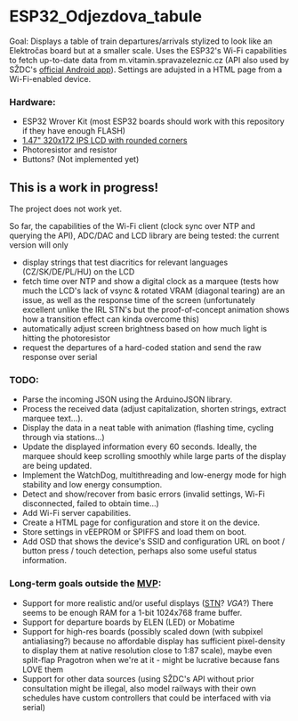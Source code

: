 # ESP32_Odjezdova_tabule

Goal: Displays a table of train departures/arrivals stylized to look like an Elektročas board but at a smaller scale. Uses the ESP32's Wi-Fi capabilities to fetch up-to-date data from m.vitamin.spravazeleznic.cz (API also used by SŽDC's [official Android app](https://play.google.com/store/apps/details?id=cz.cdis.vitamin&hl=en_US)). Settings are adujsted in a HTML page from a Wi-Fi-enabled device.

### Hardware:

- ESP32 Wrover Kit (most ESP32 boards should work with this repository if they have enough FLASH)
- [1.47" 320x172 IPS LCD with rounded corners](https://www.aliexpress.com/item/1005003835721393.html)
- Photoresistor and resistor
- Buttons? (Not implemented yet)

## This is a work in progress!

The project does not work yet.

So far, the capabilities of the Wi-Fi client (clock sync over NTP and querying the API), ADC/DAC and LCD library are being tested: the current version will only

- display strings that test diacritics for relevant languages (CZ/SK/DE/PL/HU) on the LCD
- fetch time over NTP and show a digital clock as a marquee (tests how much the LCD's lack of vsync & rotated VRAM (diagonal tearing) are an issue, as well as the response time of the screen (unfortunately excellent unlike the IRL STN's but the proof-of-concept animation shows how a transition effect can kinda overcome this) 
- automatically adjust screen brightness based on how much light is hitting the photoresistor
- request the departures of a hard-coded station and send the raw response over serial

### TODO:

- Parse the incoming JSON using the ArduinoJSON library.
- Process the received data (adjust capitalization, shorten strings, extract marquee text...).
- Display the data in a neat table with animation (flashing time, cycling through via stations...)
- Update the displayed information every 60 seconds. Ideally, the marquee should keep scrolling smoothly while large parts of the display are being updated.
- Implement the WatchDog, multithreading and low-energy mode for high stability and low energy consumption.
- Detect and show/recover from basic errors (invalid settings, Wi-Fi disconnected, failed to obtain time...)
- Add Wi-Fi server capabilities.
- Create a HTML page for configuration and store it on the device.
- Store settings in vEEPROM or SPIFFS and load them on boot. 
- Add OSD that shows the device's SSID and configuration URL on boot / button press / touch detection, perhaps also some useful status information.

### Long-term goals outside the [MVP](https://en.wikipedia.org/wiki/Minimum_viable_product):

- Support for more realistic and/or useful displays ([STN](https://www.aliexpress.com/item/2052440680.html)? *VGA*?) There seems to be enough RAM for a 1-bit 1024x768 frame buffer.
- Support for departure boards by ELEN (LED) or Mobatime
- Support for high-res boards (possibly scaled down (with subpixel antialiasing?) because no affordable display has sufficient pixel-density to display them at native resolution close to 1:87 scale), maybe even split-flap Pragotron when we're at it - might be lucrative because fans LOVE them
- Support for other data sources (using SŽDC's API without prior consultation might be illegal, also model railways with their own schedules have custom controllers that could be interfaced with via serial)
